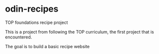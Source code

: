 # odin-recipes
TOP foundations recipe project

This is a project from following the TOP curriculum, the first project that is encountered. 

The goal is to build a basic recipe website